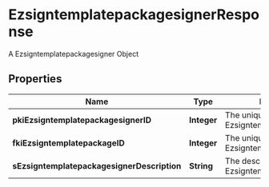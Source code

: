 

# EzsigntemplatepackagesignerResponse

A Ezsigntemplatepackagesigner Object

## Properties

| Name | Type | Description | Notes |
|------------ | ------------- | ------------- | -------------|
|**pkiEzsigntemplatepackagesignerID** | **Integer** | The unique ID of the Ezsigntemplatepackagesigner |  |
|**fkiEzsigntemplatepackageID** | **Integer** | The unique ID of the Ezsigntemplatepackage |  |
|**sEzsigntemplatepackagesignerDescription** | **String** | The description of the Ezsigntemplatepackagesigner |  |



